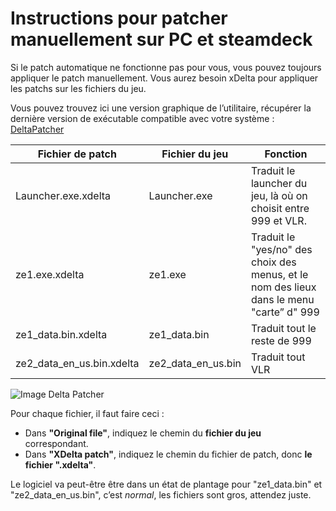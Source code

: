# Instructions pour patcher manuellement sur PC et steamdeck

Si le patch automatique ne fonctionne pas pour vous, vous pouvez toujours appliquer le patch manuellement. Vous aurez besoin xDelta pour appliquer les patchs sur les fichiers du jeu.

Vous pouvez trouvez ici une version graphique de l’utilitaire, récupérer la dernière version de exécutable compatible avec votre système : [DeltaPatcher](https://github.com/marco-calautti/DeltaPatcher/releases)


| Fichier de patch              | Fichier du jeu            | Fonction                                                                                 |
|-------------------------------|---------------------------|------------------------------------------------------------------------------------------|
| Launcher.exe.xdelta           | Launcher.exe              | Traduit le launcher du jeu, là où on choisit entre 999 et VLR.                           |
| ze1.exe.xdelta                | ze1.exe                   | Traduit le "yes/no" des choix des menus, et le nom des lieux dans le menu "carte” d" 999 |
| ze1_data.bin.xdelta           | ze1_data.bin              | Traduit tout le reste de 999                                                             |
| ze2_data_en_us.bin.xdelta     | ze2_data_en_us.bin        | Traduit tout VLR                                                                         |


![Image Delta Patcher](/jeu/999/jeufr/installation/deltapatcher.webp)

Pour chaque fichier, il faut faire ceci :
- Dans **"Original file"**, indiquez le chemin du **fichier du jeu** correspondant.
- Dans **"XDelta patch"**, indiquez le chemin du fichier de patch, donc **le fichier ".xdelta"**.

Le logiciel va peut-être être dans un état de plantage pour "ze1_data.bin" et "ze2_data_en_us.bin", c’est *normal*, les fichiers sont gros, attendez juste.
